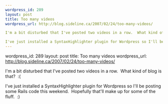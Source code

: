 ```yaml
--- 
wordpress_id: 289
layout: post
title: Too many videos
wordpress_url: http://blog.sideline.ca/2007/02/24/too-many-videos/

I'm a bit disturbed that I've posted two videos in a row.  What kind of blog is that?  :(

I've just installed a SyntaxHighlighter plugin for Wordpress so I'll be posting some Rails code this weekend.  Hopefully that'll make up for some of the fluff.  :)
--- 
```

wordpress_id: 289
layout: post
title: Too many videos
wordpress_url: http://blog.sideline.ca/2007/02/24/too-many-videos/

I'm a bit disturbed that I've posted two videos in a row.  What kind of blog is that?  :(

I've just installed a SyntaxHighlighter plugin for Wordpress so I'll be posting some Rails code this weekend.  Hopefully that'll make up for some of the fluff.  :)
